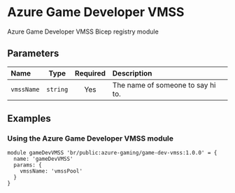 # Azure Game Developer VMSS

Azure Game Developer VMSS Bicep registry module

## Parameters

| Name       | Type     | Required | Description                       |
| :--------- | :------: | :------: | :-------------------------------- |
| `vmssName` | `string` | Yes      | The name of someone to say hi to. |

## Examples

### Using the Azure Game Developer VMSS module

```bicep
module gameDevVMSS 'br/public:azure-gaming/game-dev-vmss:1.0.0' = {
  name: 'gameDevVMSS'
  params: {
    vmssName: 'vmssPool'
  }
}
```
